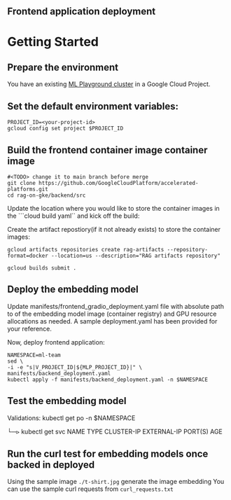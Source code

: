 ## Frontend application deployment

# Getting Started

## Prepare the environment

You have an existing [ML Playground cluster](https://github.com/GoogleCloudPlatform/accelerated-platforms/tree/main/platforms/gke-aiml/playground) in a Google Cloud Project.

## Set the default environment variables:

```
PROJECT_ID=<your-project-id>
gcloud config set project $PROJECT_ID
```

## Build the frontend container image container image

```
#<TODO> change it to main branch before merge
git clone https://github.com/GoogleCloudPlatform/accelerated-platforms.git
cd rag-on-gke/backend/src
```

Update the location where you would like to store the container images in the ```cloud build yaml`` and kick off the build: 

Create the artifact repostiory(if it not already exists) to store the container images:

```
gcloud artifacts repositories create rag-artifacts --repository-format=docker --location=us --description="RAG artifacts repository"
```

```
gcloud builds submit . 
```

## Deploy the embedding model

Update manifests/frontend_gradio_deployment.yaml file with absolute path to of the embedding model image (container registry) and GPU resource allocations as needed. 
A sample deployment.yaml has been provided for your reference.


Now, deploy frontend application:

```
NAMESPACE=ml-team
sed \
-i -e "s|V_PROJECT_ID|${MLP_PROJECT_ID}|" \
manifests/backend_deployment.yaml
kubectl apply -f manifests/backend_deployment.yaml -n $NAMESPACE
```

## Test the embedding model
Validations: 
kubectl get po -n $NAMESPACE


└─⪧ kubectl get svc
NAME              TYPE           CLUSTER-IP      EXTERNAL-IP    PORT(S)          AGE


## Run the curl test for embedding models once backed in deployed
Using the sample image ```./t-shirt.jpg``` generate the image embedding
You can use the sample curl requests from ```curl_requests.txt```
